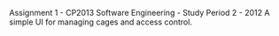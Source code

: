 Assignment 1 - CP2013 Software Engineering - Study Period 2 - 2012
A simple UI for managing cages and access control.